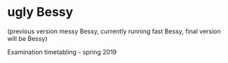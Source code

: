 # ugly Bessy 

(previous version messy Bessy, currently running fast Bessy, final version will be Bessy)

Examination timetabling - spring 2019
